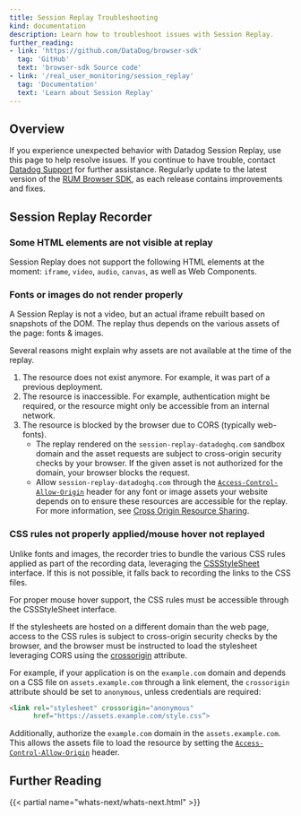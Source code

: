 ```yaml
---
title: Session Replay Troubleshooting
kind: documentation
description: Learn how to troubleshoot issues with Session Replay.
further_reading:
- link: 'https://github.com/DataDog/browser-sdk'
  tag: 'GitHub'
  text: 'browser-sdk Source code'
- link: '/real_user_monitoring/session_replay'
  tag: 'Documentation'
  text: 'Learn about Session Replay'
---
```


## Overview

If you experience unexpected behavior with Datadog Session Replay, use this page to help resolve issues. If you continue to have trouble, contact [Datadog Support][1] for further assistance. Regularly update to the latest version of the [RUM Browser SDK][2], as each release contains improvements and fixes.

## Session Replay Recorder

### Some HTML elements are not visible at replay

Session Replay does not support the following HTML elements at the moment: `iframe`, `video`, `audio`, `canvas`, as well as Web Components.

### Fonts or images do not render properly

A Session Replay is not a video, but an actual iframe rebuilt based on snapshots of the DOM. The replay thus depends on the various assets of the page: fonts & images.

Several reasons might explain why assets are not available at the time of the replay.

1. The resource does not exist anymore. For example, it was part of a previous deployment.
2. The resource is inaccessible. For example, authentication might be required, or the resource might only be accessible from an internal network.
3. The resource is blocked by the browser due to CORS (typically web-fonts).
   - The replay rendered on the `session-replay-datadoghq.com` sandbox domain and the asset requests are subject to cross-origin security checks by your browser. If the given asset is not authorized for the domain, your browser blocks the request.
   - Allow `session-replay-datadoghq.com` through the [`Access-Control-Allow-Origin`][3] header for any font or image assets your website depends on to ensure these resources are accessible for the replay. For more information, see [Cross Origin Resource Sharing][4].

### CSS rules not properly applied/mouse hover not replayed

Unlike fonts and images, the recorder tries to bundle the various CSS rules applied as part of the recording data, leveraging the [CSSStyleSheet][5] interface. If this is not possible, it falls back to recording the links to the CSS files.

For proper mouse hover support, the CSS rules must be accessible through the CSSStyleSheet interface.

If the stylesheets are hosted on a different domain than the web page, access to the CSS rules is subject to cross-origin security checks by the browser, and the browser must be instructed to load the stylesheet leveraging CORS using the [crossorigin][6] attribute.

For example, if your application is on the `example.com` domain and depends on a CSS file on `assets.example.com` through a link element, the `crossorigin` attribute should be set to `anonymous`, unless credentials are required:

```html
<link rel="stylesheet" crossorigin="anonymous"
      href="https://assets.example.com/style.css”>
```

Additionally, authorize the `example.com` domain in the `assets.example.com`. This allows the assets file to load the resource by setting the [`Access-Control-Allow-Origin`][3] header.

## Further Reading

{{< partial name="whats-next/whats-next.html" >}}

[1]: /help
[2]: https://github.com/DataDog/browser-sdk/blob/main/CHANGELOG.md
[3]: https://developer.mozilla.org/en-US/docs/Web/HTTP/Headers/Access-Control-Allow-Origin
[4]: https://developer.mozilla.org/en-US/docs/Web/HTTP/CORS
[5]: https://developer.mozilla.org/en-US/docs/Web/API/CSSStyleSheet
[6]: https://developer.mozilla.org/en-US/docs/Web/HTML/Attributes/crossorigin

